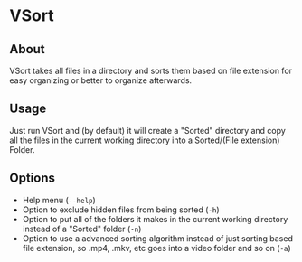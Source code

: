 # VSort

## About
VSort takes all files in a directory and sorts them based on file extension for easy organizing or better to organize afterwards.

## Usage
Just run VSort and (by default) it will create a "Sorted" directory and copy all the files in the current working directory into a Sorted/(File extension) Folder.

## Options
- Help menu (`--help`)
- Option to exclude hidden files from being sorted (`-h`)
- Option to put all of the folders it makes in the current working directory instead of a "Sorted" folder (`-n`)
- Option to use a advanced sorting algorithm instead of just sorting based file extension, so .mp4, .mkv, etc goes into a video folder and so on (`-a`)
